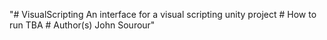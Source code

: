 "# VisualScripting An interface for a visual scripting unity project  # How to run TBA  # Author(s) John Sourour"  
